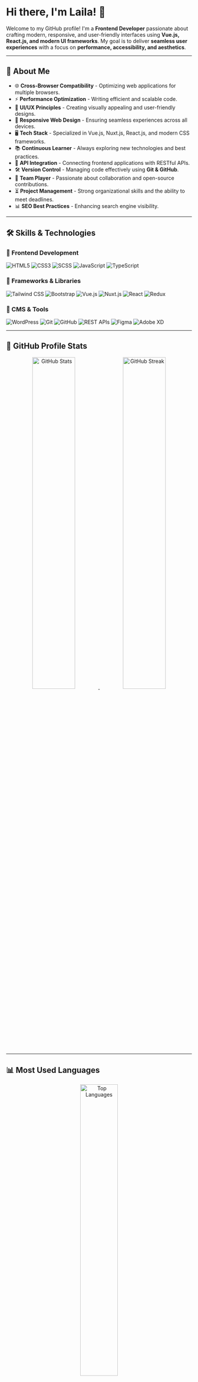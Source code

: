 # Hi there, I'm Laila! 👋

Welcome to my GitHub profile! I'm a **Frontend Developer** passionate about crafting modern, responsive, and user-friendly interfaces using **Vue.js, React.js, and modern UI frameworks**. My goal is to deliver **seamless user experiences** with a focus on **performance, accessibility, and aesthetics**.

---

## 🚀 About Me

- 🌐 **Cross-Browser Compatibility** - Optimizing web applications for multiple browsers.
- ⚡ **Performance Optimization** - Writing efficient and scalable code.
- 🎨 **UI/UX Principles** - Creating visually appealing and user-friendly designs.
- 📱 **Responsive Web Design** - Ensuring seamless experiences across all devices.
- 🖥️ **Tech Stack** - Specialized in Vue.js, Nuxt.js, React.js, and modern CSS frameworks.
- 📚 **Continuous Learner** - Always exploring new technologies and best practices.
- 🔗 **API Integration** - Connecting frontend applications with RESTful APIs.
- 🛠️ **Version Control** - Managing code effectively using **Git & GitHub**.
- 👥 **Team Player** - Passionate about collaboration and open-source contributions.
- ⏳ **Project Management** - Strong organizational skills and the ability to meet deadlines.
- 📊 **SEO Best Practices** - Enhancing search engine visibility.

---

## 🛠️ Skills & Technologies

### **📌 Frontend Development**
<p align="left">
  <img src="https://img.icons8.com/color/48/000000/html-5.png" alt="HTML5" />
  <img src="https://img.icons8.com/color/48/000000/css3.png" alt="CSS3" />
  <img src="https://img.icons8.com/color/48/000000/sass.png" alt="SCSS" />
  <img src="https://img.icons8.com/color/48/000000/javascript--v1.png" alt="JavaScript" />
  <img src="https://img.icons8.com/color/48/000000/typescript.png" alt="TypeScript" />
</p>

### **📌 Frameworks & Libraries**
<p align="left">
  <img src="https://img.shields.io/badge/Tailwind%20CSS-38BDF8?style=flat&logo=tailwind-css&logoColor=white" alt="Tailwind CSS" />
  <img src="https://img.shields.io/badge/Bootstrap-563D7C?style=flat&logo=bootstrap&logoColor=white" alt="Bootstrap" />
  <img src="https://img.shields.io/badge/Vue.js-42B883?style=flat&logo=vue.js&logoColor=white" alt="Vue.js" />
  <img src="https://img.shields.io/badge/Nuxt.js-00DC82?style=flat&logo=nuxt.js&logoColor=white" alt="Nuxt.js" />
  <img src="https://img.shields.io/badge/React-61DAFB?style=flat&logo=react&logoColor=white" alt="React" />
  <img src="https://img.shields.io/badge/Redux-764ABC?style=flat&logo=redux&logoColor=white" alt="Redux" />
</p>

### **📌 CMS & Tools**
<p align="left">
  <img src="https://img.shields.io/badge/WordPress-21759B?style=flat&logo=wordpress&logoColor=white" alt="WordPress" />
  <img src="https://img.shields.io/badge/Git-F05032?style=flat&logo=git&logoColor=white" alt="Git" />
  <img src="https://img.shields.io/badge/GitHub-181717?style=flat&logo=github&logoColor=white" alt="GitHub" />
  <img src="https://img.shields.io/badge/REST%20APIs-02569B?style=flat&logo=api&logoColor=white" alt="REST APIs" />
  <img src="https://img.shields.io/badge/Figma-F24E1E?style=flat&logo=figma&logoColor=white" alt="Figma" />
  <img src="https://img.shields.io/badge/Adobe%20XD-FF61F6?style=flat&logo=adobexd&logoColor=white" alt="Adobe XD" />
</p>

---

## 🚀 GitHub Profile Stats

<div align="center">
  
  <!-- GitHub Stats -->
  <a href="https://github.com/lailamohamedd">
    <img src="https://github-readme-stats.vercel.app/api?username=lailamohamedd&show_icons=true&theme=light&count_private=true&hide_border=true&bg_color=FFFFFF&title_color=0078D7&text_color=333333&icon_color=0078D7" alt="GitHub Stats" width="48%" />
  </a>

  <!-- GitHub Streak -->
  <a href="https://github.com/lailamohamedd">
    <img src="https://github-readme-streak-stats.herokuapp.com/?user=lailamohamedd&theme=light&hide_border=true&background=FFFFFF&ring=0078D7&fire=FF4500&currStreakLabel=0078D7" alt="GitHub Streak" width="48%" />
  </a>

</div>

---

## 📊 Most Used Languages

<div align="center">
  <a href="https://github.com/lailamohamedd">
    <img src="https://github-readme-stats.vercel.app/api/top-langs/?username=lailamohamedd&layout=compact&theme=light&hide_border=true&bg_color=FFFFFF&title_color=0078D7&text_color=333333" alt="Top Languages" width="45%" />
  </a>
</div>

---

## 📫 Connect with Me

Let's connect and collaborate! 🚀

<p align="center">
  <a href="https://www.linkedin.com/in/laila-a-mohamed/" target="_blank">
    <img src="https://img.icons8.com/color/48/000000/linkedin.png" alt="LinkedIn" />
  </a>
  <a href="https://x.com/LailaMo90" target="_blank">
    <img src="https://img.icons8.com/color/48/000000/twitter--v1.png" alt="Twitter" />
  </a>
  <a href="https://web.facebook.com/profile.php?id=100028147566924&_rdc=1&_rdr" target="_blank">
    <img src="https://img.icons8.com/color/48/000000/facebook.png" alt="Facebook" />
  </a>
  <a href="https://www.instagram.com/codeswithlaila/" target="_blank">
    <img src="https://img.icons8.com/color/48/000000/instagram-new--v1.png" alt="Instagram" />
  </a>
  <a href="https://wa.me/201010579244" target="_blank">
    <img src="https://img.icons8.com/color/48/000000/whatsapp.png" alt="WhatsApp" />
  </a>
  <a href="mailto:lailamohammed2023@gmail.com" target="_blank">
    <img src="https://img.icons8.com/color/48/000000/gmail-new.png" alt="Gmail" />
  </a>
</p>

---

## 💖 Thank You for Visiting My Profile!

I'm always open to collaborations and exciting projects! Feel free to **reach out anytime**! 🚀
